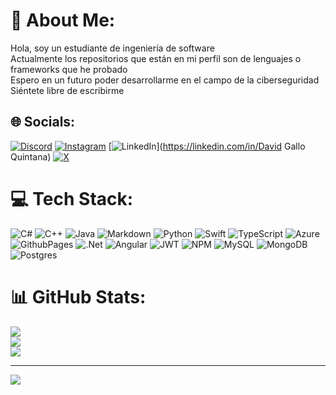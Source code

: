 # 💫 About Me:
Hola, soy un estudiante de ingeniería de software<br>Actualmente los repositorios que están en mi perfil son de lenguajes o frameworks que he probado<br>Espero en un futuro poder desarrollarme en el campo de la ciberseguridad<br>Siéntete libre de escribirme


## 🌐 Socials:
[![Discord](https://img.shields.io/badge/Discord-%237289DA.svg?logo=discord&logoColor=white)](https://discord.gg/Rumizaske) [![Instagram](https://img.shields.io/badge/Instagram-%23E4405F.svg?logo=Instagram&logoColor=white)](https://instagram.com/David1911i) [![LinkedIn](https://img.shields.io/badge/LinkedIn-%230077B5.svg?logo=linkedin&logoColor=white)](https://linkedin.com/in/David Gallo Quintana) [![X](https://img.shields.io/badge/X-black.svg?logo=X&logoColor=white)](https://x.com/Rum1zaske) 

# 💻 Tech Stack:
![C#](https://img.shields.io/badge/c%23-%23239120.svg?style=flat&logo=csharp&logoColor=white) ![C++](https://img.shields.io/badge/c++-%2300599C.svg?style=flat&logo=c%2B%2B&logoColor=white) ![Java](https://img.shields.io/badge/java-%23ED8B00.svg?style=flat&logo=openjdk&logoColor=white) ![Markdown](https://img.shields.io/badge/markdown-%23000000.svg?style=flat&logo=markdown&logoColor=white) ![Python](https://img.shields.io/badge/python-3670A0?style=flat&logo=python&logoColor=ffdd54) ![Swift](https://img.shields.io/badge/swift-F54A2A?style=flat&logo=swift&logoColor=white) ![TypeScript](https://img.shields.io/badge/typescript-%23007ACC.svg?style=flat&logo=typescript&logoColor=white) ![Azure](https://img.shields.io/badge/azure-%230072C6.svg?style=flat&logo=microsoftazure&logoColor=white) ![GithubPages](https://img.shields.io/badge/github%20pages-121013?style=flat&logo=github&logoColor=white) ![.Net](https://img.shields.io/badge/.NET-5C2D91?style=flat&logo=.net&logoColor=white) ![Angular](https://img.shields.io/badge/angular-%23DD0031.svg?style=flat&logo=angular&logoColor=white) ![JWT](https://img.shields.io/badge/JWT-black?style=flat&logo=JSON%20web%20tokens) ![NPM](https://img.shields.io/badge/NPM-%23CB3837.svg?style=flat&logo=npm&logoColor=white) ![MySQL](https://img.shields.io/badge/mysql-4479A1.svg?style=flat&logo=mysql&logoColor=white) ![MongoDB](https://img.shields.io/badge/MongoDB-%234ea94b.svg?style=flat&logo=mongodb&logoColor=white) ![Postgres](https://img.shields.io/badge/postgres-%23316192.svg?style=flat&logo=postgresql&logoColor=white)
# 📊 GitHub Stats:
![](https://github-readme-stats.vercel.app/api?username=DavidRm1911&theme=dark&hide_border=false&include_all_commits=false&count_private=false)<br/>
![](https://github-readme-streak-stats.herokuapp.com/?user=DavidRm1911&theme=dark&hide_border=false)<br/>
![](https://github-readme-stats.vercel.app/api/top-langs/?username=DavidRm1911&theme=dark&hide_border=false&include_all_commits=false&count_private=false&layout=compact)

---
[![](https://visitcount.itsvg.in/api?id=DavidRm1911&icon=0&color=0)](https://visitcount.itsvg.in)

<!-- Proudly created with GPRM ( https://gprm.itsvg.in ) -->
